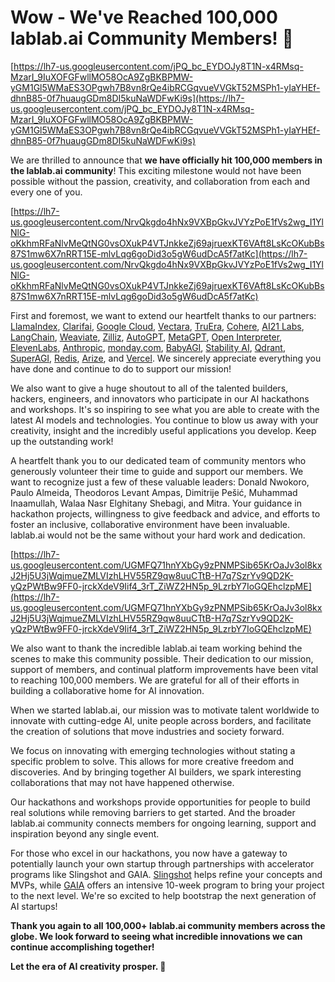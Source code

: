# Wow - We've Reached 100,000 lablab.ai Community Members! 🎉

[https://lh7-us.googleusercontent.com/jPQ_bc_EYDOJy8T1N-x4RMsq-MzarI_9IuXOFGFwllMO58OcA9ZgBKBPMW-yGM1Gl5WMaES3OPgwh7B8vn8rQe4ibRCGqvueVVGkT52MSPh1-yIaYHEf-dhnB85-0f7huaugGDm8DI5kuNaWDFwKi9s](https://lh7-us.googleusercontent.com/jPQ_bc_EYDOJy8T1N-x4RMsq-MzarI_9IuXOFGFwllMO58OcA9ZgBKBPMW-yGM1Gl5WMaES3OPgwh7B8vn8rQe4ibRCGqvueVVGkT52MSPh1-yIaYHEf-dhnB85-0f7huaugGDm8DI5kuNaWDFwKi9s)

We are thrilled to announce that **we have officially hit 100,000 members in the lablab.ai community**! This exciting milestone would not have been possible without the passion, creativity, and collaboration from each and every one of you.

[https://lh7-us.googleusercontent.com/NrvQkgdo4hNx9VXBpGkvJVYzPoE1fVs2wg_I1YlNlG-oKkhmRFaNlvMeQtNG0vsOXukP4VTJnkkeZj69ajruexKT6VAft8LsKcOKubBs87S1mw6X7nRRT15E-mlvLqg6goDid3o5gW6udDcA5f7atKc](https://lh7-us.googleusercontent.com/NrvQkgdo4hNx9VXBpGkvJVYzPoE1fVs2wg_I1YlNlG-oKkhmRFaNlvMeQtNG0vsOXukP4VTJnkkeZj69ajruexKT6VAft8LsKcOKubBs87S1mw6X7nRRT15E-mlvLqg6goDid3o5gW6udDcA5f7atKc)

First and foremost, we want to extend our heartfelt thanks to our partners: [LlamaIndex](https://lablab.ai/tech/llamaindex), [Clarifai](https://lablab.ai/tech/clarifai), [Google Cloud](https://lablab.ai/tech/google/generative-ai-studio), [Vectara](https://lablab.ai/tech/vectara), [TruEra](https://lablab.ai/tech/truera/trulens), [Cohere](https://lablab.ai/tech/cohere/cohere), [AI21 Labs](https://lablab.ai/tech/ai21-labs), [LangChain](https://lablab.ai/tech/langchain/langchain), [Weaviate](https://lablab.ai/tech/weaviate), [Zilliz](https://lablab.ai/tech/zilliz), [AutoGPT](https://lablab.ai/tech/autogpt), [MetaGPT](https://lablab.ai/tech/metagpt), [Open Interpreter](https://lablab.ai/tech/open-interpreter), [ElevenLabs](https://lablab.ai/tech/elevenlabs), [Anthropic](https://lablab.ai/tech/anthropic/claude), [monday.com](https://lablab.ai/tech/monday/mondaycom), [BabyAGI](https://lablab.ai/tech/babyagi), [Stability AI](https://lablab.ai/tech/stability-ai), [Qdrant](https://lablab.ai/tech/qdrant), [SuperAGI](https://lablab.ai/tech/superagi), [Redis](https://lablab.ai/tech/redis), [Arize](https://lablab.ai/tech/arize), and [Vercel](https://lablab.ai/tech/vercel). We sincerely appreciate everything you have done and continue to do to support our mission!

We also want to give a huge shoutout to all of the talented builders, hackers, engineers, and innovators who participate in our AI hackathons and workshops. It's so inspiring to see what you are able to create with the latest AI models and technologies. You continue to blow us away with your creativity, insight and the incredibly useful applications you develop. Keep up the outstanding work!

A heartfelt thank you to our dedicated team of community mentors who generously volunteer their time to guide and support our members. We want to recognize just a few of these valuable leaders: Donald Nwokoro, Paulo Almeida, Theodoros Levant Ampas, Dimitrije Pešić, Muhammad Inaamullah, Walaa Nasr Elghitany Shebagi, and Mitra. Your guidance in hackathon projects, willingness to give feedback and advice, and efforts to foster an inclusive, collaborative environment have been invaluable. lablab.ai would not be the same without your hard work and dedication.

[https://lh7-us.googleusercontent.com/UGMFQ71hnYXbGy9zPNMPSib65KrOaJv3ol8kxJ2Hj5U3jWqjmueZMLVIzhLHV55RZ9qw8uuCTtB-H7q7SzrYv9QD2K-yQzPWtBw9FF0-jrckXdeV9Iif4_3rT_ZiWZ2HN5p_9LzrbY7IoGQEhclzpME](https://lh7-us.googleusercontent.com/UGMFQ71hnYXbGy9zPNMPSib65KrOaJv3ol8kxJ2Hj5U3jWqjmueZMLVIzhLHV55RZ9qw8uuCTtB-H7q7SzrYv9QD2K-yQzPWtBw9FF0-jrckXdeV9Iif4_3rT_ZiWZ2HN5p_9LzrbY7IoGQEhclzpME)

We also want to thank the incredible lablab.ai team working behind the scenes to make this community possible. Their dedication to our mission, support of members, and continual platform improvements have been vital to reaching 100,000 members. We are grateful for all of their efforts in building a collaborative home for AI innovation.

When we started lablab.ai, our mission was to motivate talent worldwide to innovate with cutting-edge AI, unite people across borders, and facilitate the creation of solutions that move industries and society forward.

We focus on innovating with emerging technologies without stating a specific problem to solve. This allows for more creative freedom and discoveries. And by bringing together AI builders, we spark interesting collaborations that may not have happened otherwise.

Our hackathons and workshops provide opportunities for people to build real solutions while removing barriers to get started. And the broader lablab.ai community connects members for ongoing learning, support and inspiration beyond any single event.

For those who excel in our hackathons, you now have a gateway to potentially launch your own startup through partnerships with accelerator programs like Slingshot and GAIA. [Slingshot](https://slingshot.newnative.ai/) helps refine your concepts and MVPs, while [GAIA](https://gaia.newnative.ai/) offers an intensive 10-week program to bring your project to the next level. We're so excited to help bootstrap the next generation of AI startups!

**Thank you again to all 100,000+ lablab.ai community members across the globe. We look forward to seeing what incredible innovations we can continue accomplishing together!**

**Let the era of AI creativity prosper. 🚀**